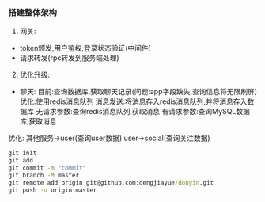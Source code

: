 ### 搭建整体架构

1. 网关:
* token颁发,用户鉴权,登录状态验证(中间件)
* 请求转发(rpc转发到服务端处理)


2. 优化升级:
* 聊天:
    目前:查询数据库,获取聊天记录(问题:app字段缺失,查询信息将无限刷屏)
    优化:使用redis消息队列
    消息发送:将消息存入redis消息队列,并将消息存入数据库
    无请求参数:查询redis消息队列,获取消息
    有请求参数:查询MySQL数据库,获取消息


优化:
其他服务->user(查询user数据)
user->social(查询关注数据)

```cmd
git init
git add .
git commit -m "commit"
git branch -M master
git remote add origin git@github.com:dengjiayue/douyin.git
git push -u origin master
```